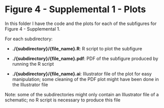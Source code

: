 # Figure 4 - Supplemental 1 - Plots

In this folder I have the code and the plots for each of the subfigures for
Figure 4 - Supplemental 1.

For each subdirectory:

+ **./{subdirectory}/{file_name}.R**: R script to plot the subfigure

+ **./{subdirectory}/{file_name}.pdf**: PDF of the subfigure produced by running the
R script

+ **./{subdirectory}/{file_name}.ai**: Illustrator file of the plot for easy manipulation;
some cleaning of the PDF plot might have been done in the Illustrator file

Note: some of the subdirectories might only contain an Illustrator file of a schematic;
no R script is necessary to produce this file
